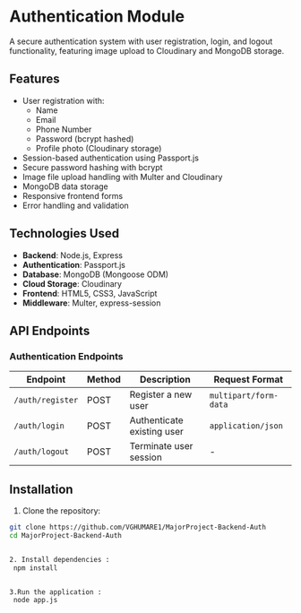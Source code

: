# Authentication Module

A secure authentication system with user registration, login, and logout functionality, featuring image upload to Cloudinary and MongoDB storage.

## Features

- User registration with:
  - Name
  - Email
  - Phone Number
  - Password (bcrypt hashed)
  - Profile photo (Cloudinary storage)
- Session-based authentication using Passport.js
- Secure password hashing with bcrypt
- Image file upload handling with Multer and Cloudinary
- MongoDB data storage
- Responsive frontend forms
- Error handling and validation

## Technologies Used

- **Backend**: Node.js, Express
- **Authentication**: Passport.js
- **Database**: MongoDB (Mongoose ODM)
- **Cloud Storage**: Cloudinary
- **Frontend**: HTML5, CSS3, JavaScript
- **Middleware**: Multer, express-session



## API Endpoints

### Authentication Endpoints

| Endpoint                | Method | Description                     | Request Format               |
|-------------------------|--------|---------------------------------|------------------------------|
| `/auth/register`    | POST   | Register a new user             | `multipart/form-data`         |
| `/auth/login`       | POST   | Authenticate existing user      | `application/json`            |
| `/auth/logout`      | POST   | Terminate user session          | -                            |



## Installation

1. Clone the repository:
```bash
git clone https://github.com/VGHUMARE1/MajorProject-Backend-Auth
cd MajorProject-Backend-Auth


2. Install dependencies :
 npm install


3.Run the application :
 node app.js